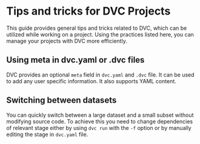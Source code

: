 # Tips and tricks for DVC Projects

This guide provides general tips and tricks related to DVC, which can be
utilized while working on a project. Using the practices listed here, you can
manage your projects with DVC more efficiently.

## Using meta in dvc.yaml or .dvc files

DVC provides an optional `meta` field in `dvc.yaml` and `.dvc` file. It can be
used to add any user specific information. It also supports YAML content.

## Switching between datasets

You can quickly switch between a large dataset and a small subset without
modifying source code. To achieve this you need to change dependencies of
relevant stage either by using `dvc run` with the `-f` option or by manually
editing the stage in `dvc.yaml` file.
